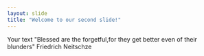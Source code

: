 ```yaml
---
layout: slide
title: "Welcome to our second slide!"
---
```

Your text
"Blessed are the forgetful,for they get better even of their blunders"
Friedrich Neitschze
